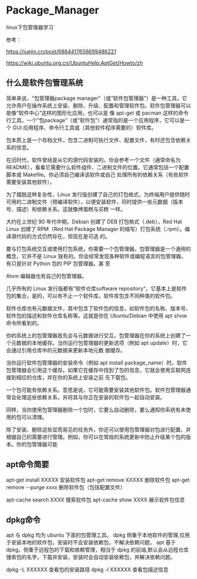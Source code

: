 # Package_Manager
linux下包管理器学习

参考：

https://juejin.cn/post/6884417656699486221

https://wiki.ubuntu.org.cn/UbuntuHelp:AptGet/Howto/zh


## 什么是软件包管理系统

简单来说，“包管理器package manager”（或“软件包管理器”）是一种工具，它允许用户在操作系统上安装、删除、升级、配置和管理软件包。软件包管理器可以是像“软件中心”这样的图形化应用，也可以是
像 apt-get 或 pacman 这样的命令行工具。一个“包package”（或“软件包”）通常指的是一个应用程序，它可以是一个 GUI 应用程序、命令行工具或（其他软件程序需要的）软件库。

包本质上是一个存档文件，包含二进制可执行文件、配置文件，有时还包含依赖关系的信息。

在旧时代，软件曾经是从它的源代码安装的。你会参考一个文件（通常命名为 README），看看它需要什么软件组件、二进制文件的位置。它通常包括一个配置脚本或 Makefile。你必须自己编译该软件或自己
处理所有的依赖关系（有些软件需要安装其他软件）。

为了摆脱这种复杂性，Linux 发行版创建了自己的打包格式，为终端用户提供随时可用的二进制文件（预编译软件），以便安装软件，同时提供一些元数据（版本号、描述）和依赖关系。这就像烤蛋糕与买糕
一样。

大约在上世纪 90 年代中期，Debian 创建了 DEB 打包格式（.deb），Red Hat Linux 创建了 RPM（Red Hat Package Manager 的缩写）打包系统（.rpm）。编译源代码的方式仍然存在，但现在是可选
的。

要与打包系统交互或使用打包系统，你需要一个包管理器。包管理器是一个通用的概念，它并不是 Linux 独有的。你会经常发现各种软件或编程语言的包管理器。有只是针对 Python 包的 PIP 包管理器。甚
至 

Atom 编辑器也有自己的包管理器。

几乎所有的 Linux 发行版都有“软件仓库software repository”，它基本上是软件包的集合。是的，可以有不止一个软件库。软件库包含不同种类的软件包。

软件仓库也有元数据文件，其中包含了软件包的信息，如软件包的名称、版本号、软件包的描述和软件仓库名称等。这就是你在 Ubuntu/Debian 中使用 apt show 命令所看到的。

你的系统上的包管理器首先会与元数据进行交互。包管理器在你的系统上创建了一个元数据的本地缓存。当你运行包管理器的更新选项（例如 apt update）时，它会通过引用仓库中的元数据来更新本地元数
据缓存。

当你运行软件包管理器的安装命令（例如 apt install package_name）时，软件包管理器会引用这个缓存。如果它在缓存中找到了包的信息，它就会使用互联网连接到相应的仓库，并在你的系统上安装之前
先下载包。

一个包可能有依赖关系。意思是说，它可能需要安装其他软件包。软件包管理器通常会处理这些依赖关系，并将其与你正在安装的软件包一起自动安装。

同样，当你使用包管理器删除一个包时，它要么自动删除，要么通知你系统有未使用的包可以清理。

除了安装、删除这些显而易见的任务外，你还可以使用包管理器对包进行配置，并根据自己的需要进行管理。例如，你可以在常规的系统更新中防止升级某个包的版本。你的包管理器可能



## apt命令简要

apt-get install XXXXX  安装软件包
apt-get remove XXXXX  删除软件包
apt-get remove --purge xxxx 删除软件包（包括配置文件）

apt-cache search XXXX 搜索软件包
apt-cache show XXXX 展示软件包信息

## dpkg命令

apt 与 dpkg 均为 ubuntu 下面的包管理工具。
dpkg 侧重于本地软件的管理,仅用于安装本地的软件包，安装时不会安装依赖包，不解决依赖问题。
apt 基于dpkg，侧重于远程包的下载和依赖管理，相当于 dpkg 的前端,默认会从远程仓库搜索包的名字，下载并安装，安装时会自动安装依赖包，并解决依赖问题。

dpkg -L XXXXXX  查看包的安装路径
dpkg -l XXXXXX  查看包描述信息























